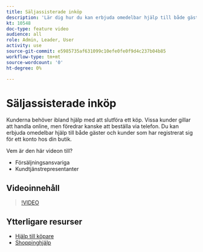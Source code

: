 ```yaml
---
title: Säljassisterade inköp
description: 'Lär dig hur du kan erbjuda omedelbar hjälp till både gäster och kunder som har registrerat sig för ett konto hos din butik. '
kt: 10548
doc-type: feature video
audience: all
role: Admin, Leader, User
activity: use
source-git-commit: e5985735af631099c10efe0fe0f9d4c237b04b85
workflow-type: tm+mt
source-wordcount: '0'
ht-degree: 0%

---
```


# Säljassisterade inköp

Kunderna behöver ibland hjälp med att slutföra ett köp. Vissa kunder gillar att handla online, men föredrar kanske att beställa via telefon. Du kan erbjuda omedelbar hjälp till både gäster och kunder som har registrerat sig för ett konto hos din butik.

Vem är den här videon till?

- Försäljningsansvariga
- Kundtjänstrepresentanter

## Videoinnehåll

>[!VIDEO](https://video.tv.adobe.com/v/343662?quality=12&learn=on)

## Ytterligare resurser

- [Hjälp till köpare](https://docs.magento.com/user-guide/customers/login-as-customer.html)
- [Shoppinghjälp](https://docs.magento.com/user-guide/sales/shopping-assistance.html)
